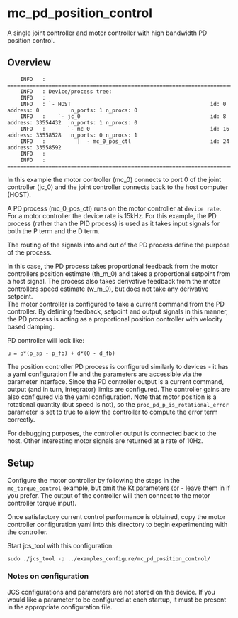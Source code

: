 # mc_pd_position_control

A single joint controller and motor controller with high bandwidth PD position control.

## Overview

```
    INFO   : ==============================================================================================================
    INFO   : Device/process tree:
    INFO   : 
    INFO   : `- HOST                                            id: 0          address: 0          n_ports: 1 n_procs: 0
    INFO   :    `- jc_0                                         id: 8          address: 33554432   n_ports: 1 n_procs: 0
    INFO   :       `- mc_0                                      id: 16         address: 33558528   n_ports: 0 n_procs: 1
    INFO   :          |  - mc_0_pos_ctl                         id: 24         address: 33558592  
    INFO   : 
    INFO   : ==============================================================================================================

```

In this example the motor controller (mc_0) connects to port 0 of the joint controller (jc_0) and the joint controller connects back to the host computer (HOST).

A PD process (mc_0_pos_ctl) runs on the motor controller at `device rate`. For a motor controller the device rate is 15kHz.
For this example, the PD process (rather than the PID process) is used as it takes input signals for both the P term and the D term.

The routing of the signals into and out of the PD process define the purpose of the process.

In this case, the PD process takes proportional feedback from the motor controllers position estimate (th_m_0) and takes a proportional setpoint from a host signal.
The process also takes derivative feedback from the motor controllers speed estimate (w_m_0), but does not take any derivative setpoint.  
The motor controller is configured to take a current command from the PD controller.
By defining feedback, setpoint and output signals in this manner, the PD process is acting as a proportional position controller with velocity based damping. 

PD controller will look like:

`u = p*(p_sp - p_fb) + d*(0 - d_fb)`


The position controller PD process is configured similarly to devices - it has a yaml configuration file and the parameters are accessible via the parameter interface.
Since the PD controller output is a current command, output (and in turn, integrator) limits are configured.
The controller gains are also configured via the yaml configuration.
Note that motor position is a rotational quantity (but speed is not), so the `proc_pd_p_is_rotational_error` parameter is set to true to allow the controller to compute the error term correctly.

For debugging purposes, the controller output is connected back to the host.
Other interesting motor signals are returned at a rate of 10Hz.

## Setup

Configure the motor controller by following the steps in the `mc_torque_control` example, but omit the Kt parameters (or - leave them in if you prefer. The output of the controller will then connect to the motor controller torque input).

Once satisfactory current control performance is obtained, copy the motor controller configuration yaml into this directory to begin experimenting with the controller.


Start jcs_tool with this configuration:

```
sudo ./jcs_tool -p ../examples_configure/mc_pd_position_control/
```

### Notes on configuration

JCS configurations and parameters are not stored on the device.
If you would like a parameter to be configured at each startup, it must be present in the appropriate configuration file.